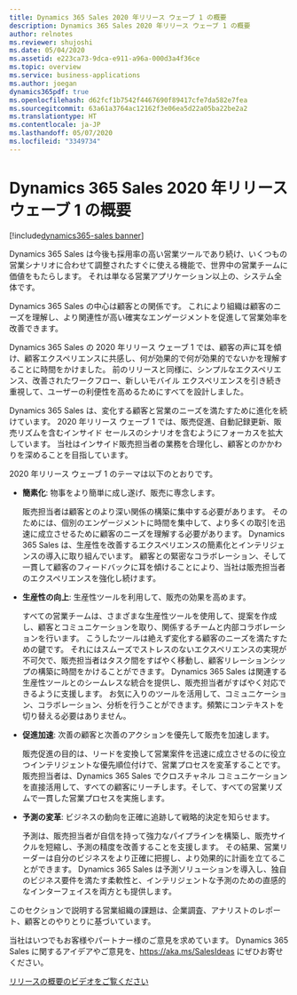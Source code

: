 ```yaml
---
title: Dynamics 365 Sales 2020 年リリース ウェーブ 1 の概要
description: Dynamics 365 Sales 2020 年リリース ウェーブ 1 の概要
author: relnotes
ms.reviewer: shujoshi
ms.date: 05/04/2020
ms.assetid: e223ca73-9dca-e911-a96a-000d3a4f36ce
ms.topic: overview
ms.service: business-applications
ms.author: joegan
dynamics365pdf: true
ms.openlocfilehash: d62fcf1b7542f4467690f89417cfe7da582e7fea
ms.sourcegitcommit: 63a61a3764ac12162f3e06ea5d22a05ba22be2a2
ms.translationtype: HT
ms.contentlocale: ja-JP
ms.lasthandoff: 05/07/2020
ms.locfileid: "3349734"
---
```

# <a name="overview-of-dynamics-365-sales-2020-release-wave-1"></a>Dynamics 365 Sales 2020 年リリース ウェーブ 1 の概要
[!include[dynamics365-sales banner](../includes/dynamics365-sales.md)]

<!--overview start-->
Dynamics 365 Sales は今後も採用率の高い営業ツールであり続け、いくつもの営業シナリオに合わせて調整されたすぐに使える機能で、世界中の営業チームに価値をもたらします。 それは単なる営業アプリケーション以上の、システム全体です。 

Dynamics 365 Sales の中心は顧客との関係です。 これにより組織は顧客のニーズを理解し、より関連性が高い確実なエンゲージメントを促進して営業効率を改善できます。

Dynamics 365 Sales の 2020 年リリース ウェーブ 1 では、顧客の声に耳を傾け、顧客エクスペリエンスに共感し、何が効果的で何が効果的でないかを理解することに時間をかけました。 前のリリースと同様に、シンプルなエクスペリエンス、改善されたワークフロー、新しいモバイル エクスペリエンスを引き続き重視して、ユーザーの利便性を高めるためにすべてを設計しました。

Dynamics 365 Sales は、変化する顧客と営業のニーズを満たすために進化を続けています。 2020 年リリース ウェーブ 1 では、販売促進、自動記録更新、販売リズムを含むインサイド セールスのシナリオを含むようにフォーカスを拡大しています。 当社はインサイド販売担当者の業務を合理化し、顧客とのかかわりを深めることを目指しています。

2020 年リリース ウェーブ 1 のテーマは以下のとおりです。

- **簡素化**: 物事をより簡単に成し遂げ、販売に専念します。

  販売担当者は顧客とのより深い関係の構築に集中する必要があります。 そのためには、個別のエンゲージメントに時間を集中して、より多くの取引を迅速に成立させるために顧客のニーズを理解する必要があります。 Dynamics 365 Sales は、生産性を改善するエクスペリエンスの簡素化とインテリジェンスの導入に取り組んでいます。 顧客との緊密なコラボレーション、そして一貫して顧客のフィードバックに耳を傾けることにより、当社は販売担当者のエクスペリエンスを強化し続けます。
  
- **生産性の向上**: 生産性ツールを利用して、販売の効果を高めます。

  すべての営業チームは、さまざまな生産性ツールを使用して、提案を作成し、顧客とコミュニケーションを取り、関係するチームと内部コラボレーションを行います。 こうしたツールは絶えず変化する顧客のニーズを満たすための鍵です。 それにはスムーズでストレスのないエクスペリエンスの実現が不可欠で、販売担当者はタスク間をすばやく移動し、顧客リレーションシップの構築に時間をかけることができます。 Dynamics 365 Sales は関連する生産性ツールとのシームレスな統合を提供し、販売担当者がすばやく対応できるように支援します。 お気に入りのツールを活用して、コミュニケーション、コラボレーション、分析を行うことができます。頻繁にコンテキストを切り替える必要はありません。
  
- **促進加速**: 次善の顧客と次善のアクションを優先して販売を加速します。

  販売促進の目的は、リードを変換して営業案件を迅速に成立させるのに役立つインテリジェントな優先順位付けで、営業プロセスを変革することです。 販売担当者は、Dynamics 365 Sales でクロスチャネル コミュニケーションを直接活用して、すべての顧客にリーチします。そして、すべての営業リズムで一貫した営業プロセスを実施します。
  
- **予測の変革**: ビジネスの動向を正確に追跡して戦略的決定を知らせます。

  予測は、販売担当者が自信を持って強力なパイプラインを構築し、販売サイクルを短縮し、予測の精度を改善することを支援します。 その結果、営業リーダーは自分のビジネスをより正確に把握し、より効果的に計画を立てることができます。 Dynamics 365 Sales は予測ソリューションを導入し、独自のビジネス要件を満たす柔軟性と、インテリジェントな予測のための直感的なインターフェイスを両方とも提供します。
  
このセクションで説明する営業組織の課題は、企業調査、アナリストのレポート、顧客とのやりとりに基づいています。

当社はいつでもお客様やパートナー様のご意見を求めています。 Dynamics 365 Sales に関するアイデアやご意見を、https://aka.ms/SalesIdeas にぜひお寄せください。

[リリースの概要のビデオをご覧ください](https://aka.ms/Overview/2020RW1/Sales)
<!--overview end-->
